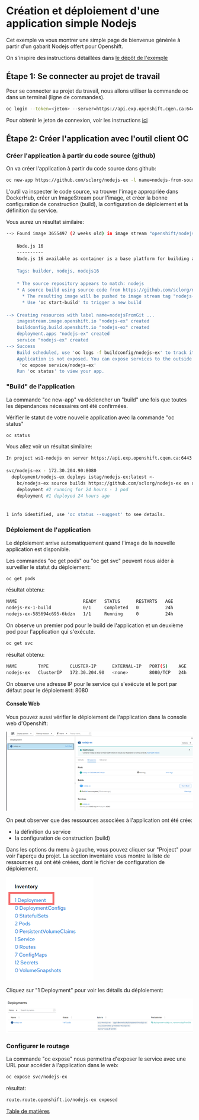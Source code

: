 # Création et déploiement d'une application simple Nodejs

Cet exemple va vous montrer une simple page de bienvenue générée à partir d'un gabarit Nodejs offert pour Openshift.

On s'inspire des instructions détaillées dans [le dépôt de l'exemple](https://github.com/sclorg/nodejs-ex)

## Étape 1: Se connecter au projet de travail
Pour se connecter au projet du travail, nous allons utiliser la commande oc dans un terminal (ligne de commandes).
```bash
oc login --token=<jeton> --server=https://api.exp.openshift.cqen.ca:6443
```

Pour obtenir le jeton de connexion, voir les instructions [ici](../../Readme-HandsOn.md#se-connecter-au-cluster-dopenshift)

## Étape 2: Créer l'application avec l'outil client OC

### Créer l'application à partir du code source (github)
On va créer l'application à partir du code source dans github:

```bash
oc new-app https://github.com/sclorg/nodejs-ex -l name=nodejs-from-source
```

L'outil va inspecter le code source, va trouver l'image appropriée dans DockerHub, créer un ImageStream pour l'image, et créer la bonne configuration de construction (build), la configuration de déploiement et la définition du service.

Vous aurez un résultat similaire:
```bash
--> Found image 3655497 (2 weeks old) in image stream "openshift/nodejs" under tag "16-ubi8" for "nodejs"

    Node.js 16 
    ---------- 
    Node.js 16 available as container is a base platform for building and running various Node.js 16 applications and frameworks. Node.js is a platform built on Chrome's JavaScript runtime for easily building fast, scalable network applications. Node.js uses an event-driven, non-blocking I/O model that makes it lightweight and efficient, perfect for data-intensive real-time applications that run across distributed devices.

    Tags: builder, nodejs, nodejs16

    * The source repository appears to match: nodejs
    * A source build using source code from https://github.com/sclorg/nodejs-ex will be created
      * The resulting image will be pushed to image stream tag "nodejs-ex:latest"
      * Use 'oc start-build' to trigger a new build

--> Creating resources with label name=nodejsFromGit ...
    imagestream.image.openshift.io "nodejs-ex" created
    buildconfig.build.openshift.io "nodejs-ex" created
    deployment.apps "nodejs-ex" created
    service "nodejs-ex" created
--> Success
    Build scheduled, use 'oc logs -f buildconfig/nodejs-ex' to track its progress.
    Application is not exposed. You can expose services to the outside world by executing one or more of the commands below:
     'oc expose service/nodejs-ex' 
    Run 'oc status' to view your app.
```

### "Build" de l'application

La commande "oc new-app" va déclencher un "build" une fois que toutes les dépendances nécessaires ont été confirmées.

Vérifier le statut de votre nouvelle application avec la commande "oc status"
```bash
oc status
```

Vous allez voir un résultat similaire:
```bash
In project ws1-nodejs on server https://api.exp.openshift.cqen.ca:6443

svc/nodejs-ex - 172.30.204.90:8080
  deployment/nodejs-ex deploys istag/nodejs-ex:latest <-
    bc/nodejs-ex source builds https://github.com/sclorg/nodejs-ex on openshift/nodejs:16-ubi8 
    deployment #2 running for 24 hours - 1 pod
    deployment #1 deployed 24 hours ago


1 info identified, use 'oc status --suggest' to see details.
```

### Déploiement de l'application
Le déploiement arrive automatiquement quand l'image de la nouvelle  application est disponible.

Les commandes "oc get pods" ou "oc get svc" peuvent nous aider à surveiller le statut du déploiement:

```bash
oc get pods
```
résultat obtenu:
```bash
NAME                         READY   STATUS      RESTARTS   AGE
nodejs-ex-1-build            0/1     Completed   0          24h
nodejs-ex-585694c695-6kdzn   1/1     Running     0          24h
```
On observe un premier pod pour le build de l'application et un deuxième pod pour l'application qui s'exécute.

```bash
oc get svc
```
résultat obtenu:
```bash
NAME        TYPE        CLUSTER-IP      EXTERNAL-IP   PORT(S)    AGE
nodejs-ex   ClusterIP   172.30.204.90   <none>        8080/TCP   24h
```
On observe une adresse IP pour le service qui s'exécute et le port par défaut pour le déploiement: 8080

#### Console Web
Vous pouvez aussi vérifier le déploiement de l'application dans la console web d'Openshift:

![ocp-web-projet-cree](images/ocp-web-console-nodejs-from-github-created.png)

On peut observer que des ressources associées à l'application ont été crée:
- la définition du service
- la configuration de construction (build)

Dans les options du menu à gauche, vous pouvez cliquer sur "Project" pour voir l'aperçu du projet. La section inventaire vous montre la liste de ressources qui ont été créées, dont le fichier de configuration de déploiement.

![ocp-web-project-inventaire](images/ocp-web-console-nodejs-from-github-inventory.png)

Cliquez sur "1 Deployment" pour voir les détails du déploiement:

![ocp-web-nodejs-deploiement](images/ocp-web-console-nodejs-deployment.png)

### Configurer le routage
La commande "oc expose" nous permettra d'exposer le service avec une URL pour accéder à l'application dans le web:

```bash
oc expose svc/nodejs-ex
```
résultat:
```bash
route.route.openshift.io/nodejs-ex exposed
```

[Table de matières](README.md)